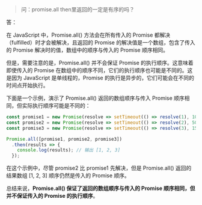 >问：promise.all then里返回的一定是有序的吗？

答：

在 JavaScript 中，Promise.all() 方法会在所有传入的 Promise 都解决（fulfilled）时才会被解决，且返回的 Promise 的解决值是一个数组，包含了传入的 Promise 解决时的值，数组中的顺序与传入的 Promise 顺序相同。

但是，需要注意的是，Promise.all() 并不会保证 Promise 的执行顺序。这意味着即使传入的 Promise 在数组中的顺序不同，它们的执行顺序也可能是不同的。这是因为 JavaScript 是单线程的，Promise 的执行是异步的，它们可能会在不同的时间点开始执行。

下面是一个示例，演示了 Promise.all() 返回的数组顺序与传入 Promise 顺序相同，但实际执行顺序可能是不同的：

```js
const promise1 = new Promise(resolve => setTimeout(() => resolve(1), 1000));
const promise2 = new Promise(resolve => setTimeout(() => resolve(2), 500));
const promise3 = new Promise(resolve => setTimeout(() => resolve(3), 1500));

Promise.all([promise1, promise2, promise3])
  .then(results => {
    console.log(results); // 输出 [1, 2, 3]
  });
```

在这个示例中，尽管 promise2 比 promise1 先解决，但是 Promise.all() 返回的结果数组 [1, 2, 3] 顺序仍然是传入的 Promise 顺序。

总结来说，**Promise.all() 保证了返回的数组顺序与传入的 Promise 顺序相同，但并不保证传入的 Promise 的执行顺序**。
